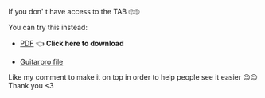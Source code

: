 If you don' t have access to the TAB 🙄🙄

You can try this instead:

- [PDF](https://github.com/KevinNitroG/Public-Stuff/raw/GuitarTAB/Like%20a%20Star%20-%20Youngso%20Kim/Youngso%20Kim%20-%20Like%20A%20Star%20-%20Edited%20by%20KevinNitro.pdf) 👈 __Click here to download__

- [Guitarpro file](https://github.com/KevinNitroG/Public-Stuff/raw/GuitarTAB/Like%20a%20Star%20-%20Youngso%20Kim/Youngso%20Kim%20-%20Like%20A%20Star.gp)

Like my comment to make it on top in order to help people see it easier 😌😌 Thank you <3
